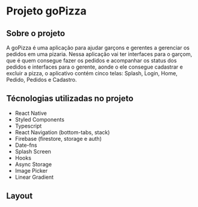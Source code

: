 # Projeto goPizza

## Sobre o projeto

A goPizza é uma aplicação para ajudar garçons e gerentes a gerenciar os pedidos em uma pizaria. Nessa aplicação vai ter interfaces para o garçom, que é quem consegue 
fazer os pedidos e acompanhar os status dos pedidos e interfaces para o gerente, aonde o ele consegue cadastrar e excluir a pizza, o aplicativo contém cinco telas: 
Splash, Login, Home, Pedido, Pedidos e Cadastro. 

## Técnologias utilizadas no projeto
- React Native
- Styled Components
- Typescript
- React Navigation (bottom-tabs, stack)
- Firebase (firestore, storage e auth)
- Date-fns
- Splash Screen
- Hooks
- Async Storage
- Image Picker
- Linear Gradient

## Layout
<div align="center">
<img src=""
</div>

